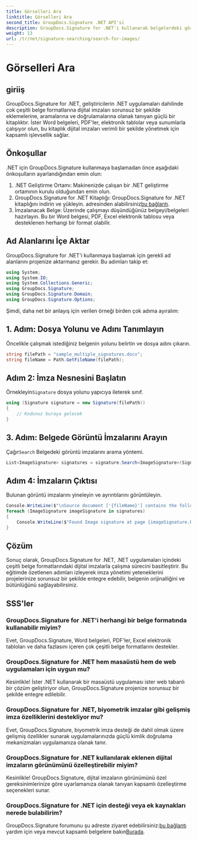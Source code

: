 ```yaml
---
title: Görselleri Ara
linktitle: Görselleri Ara
second_title: GroupDocs.Signature .NET API'si
description: GroupDocs.Signature for .NET'i kullanarak belgelerdeki görselleri nasıl arayacağınızı öğrenin. Belge güvenliğini ve bütünlüğünü zahmetsizce geliştirin.
weight: 13
url: /tr/net/signature-searching/search-for-images/
---
```


# Görselleri Ara

## giriiş
GroupDocs.Signature for .NET, geliştiricilerin .NET uygulamaları dahilinde çok çeşitli belge formatlarına dijital imzaları sorunsuz bir şekilde eklemelerine, aramalarına ve doğrulamalarına olanak tanıyan güçlü bir kitaplıktır. İster Word belgeleri, PDF'ler, elektronik tablolar veya sunumlarla çalışıyor olun, bu kitaplık dijital imzaları verimli bir şekilde yönetmek için kapsamlı işlevsellik sağlar.
## Önkoşullar
.NET için GroupDocs.Signature kullanmaya başlamadan önce aşağıdaki önkoşulların ayarlandığından emin olun:
1. .NET Geliştirme Ortamı: Makinenizde çalışan bir .NET geliştirme ortamının kurulu olduğundan emin olun.
2. GroupDocs.Signature for .NET Kitaplığı: GroupDocs.Signature for .NET kitaplığını indirin ve yükleyin. adresinden alabilirsiniz[bu bağlantı](https://releases.groupdocs.com/signature/net/).
3. İmzalanacak Belge: Üzerinde çalışmayı düşündüğünüz belgeyi/belgeleri hazırlayın. Bu bir Word belgesi, PDF, Excel elektronik tablosu veya desteklenen herhangi bir format olabilir.

## Ad Alanlarını İçe Aktar
GroupDocs.Signature for .NET'i kullanmaya başlamak için gerekli ad alanlarını projenize aktarmanız gerekir. Bu adımları takip et:

```csharp
using System;
using System.IO;
using System.Collections.Generic;
using GroupDocs.Signature;
using GroupDocs.Signature.Domain;
using GroupDocs.Signature.Options;
```

Şimdi, daha net bir anlayış için verilen örneği birden çok adıma ayıralım:
## 1. Adım: Dosya Yolunu ve Adını Tanımlayın
Öncelikle çalışmak istediğiniz belgenin yolunu belirtin ve dosya adını çıkarın.
```csharp
string filePath = "sample_multiple_signatures.docx";
string fileName = Path.GetFileName(filePath);
```
## Adım 2: İmza Nesnesini Başlatın
 Örnekleyin`Signature` dosya yolunu yapıcıya ileterek sınıf.
```csharp
using (Signature signature = new Signature(filePath))
{
    // Kodunuz buraya gelecek
}
```
## 3. Adım: Belgede Görüntü İmzalarını Arayın
 Çağır`Search` Belgedeki görüntü imzalarını arama yöntemi.
```csharp
List<ImageSignature> signatures = signature.Search<ImageSignature>(SignatureType.Image);
```
## Adım 4: İmzaların Çıktısı
Bulunan görüntü imzalarını yineleyin ve ayrıntılarını görüntüleyin.
```csharp
Console.WriteLine($"\nSource document ['{fileName}'] contains the following image signature(s).");
foreach (ImageSignature imageSignature in signatures)
{
    Console.WriteLine($"Found Image signature at page {imageSignature.PageNumber} and size {imageSignature.Size}.");
}
```

## Çözüm
Sonuç olarak, GroupDocs.Signature for .NET, .NET uygulamaları içindeki çeşitli belge formatlarındaki dijital imzalarla çalışma sürecini basitleştirir. Bu eğitimde özetlenen adımları izleyerek imza yönetimi yeteneklerini projelerinize sorunsuz bir şekilde entegre edebilir, belgenin orijinalliğini ve bütünlüğünü sağlayabilirsiniz.
## SSS'ler
### GroupDocs.Signature for .NET'i herhangi bir belge formatında kullanabilir miyim?
Evet, GroupDocs.Signature, Word belgeleri, PDF'ler, Excel elektronik tabloları ve daha fazlasını içeren çok çeşitli belge formatlarını destekler.
### GroupDocs.Signature for .NET hem masaüstü hem de web uygulamaları için uygun mu?
Kesinlikle! İster .NET kullanarak bir masaüstü uygulaması ister web tabanlı bir çözüm geliştiriyor olun, GroupDocs.Signature projenize sorunsuz bir şekilde entegre edilebilir.
### GroupDocs.Signature for .NET, biyometrik imzalar gibi gelişmiş imza özelliklerini destekliyor mu?
Evet, GroupDocs.Signature, biyometrik imza desteği de dahil olmak üzere gelişmiş özellikler sunarak uygulamalarınızda güçlü kimlik doğrulama mekanizmaları uygulamanıza olanak tanır.
### GroupDocs.Signature for .NET kullanılarak eklenen dijital imzaların görünümünü özelleştirebilir miyim?
Kesinlikle! GroupDocs.Signature, dijital imzaların görünümünü özel gereksinimlerinize göre uyarlamanıza olanak tanıyan kapsamlı özelleştirme seçenekleri sunar.
### GroupDocs.Signature for .NET için desteği veya ek kaynakları nerede bulabilirim?
 GroupDocs.Signature forumunu şu adreste ziyaret edebilirsiniz:[bu bağlantı](https://forum.groupdocs.com/c/signature/13) yardım için veya mevcut kapsamlı belgelere bakın[Burada](https://tutorials.groupdocs.com/signature/net/).